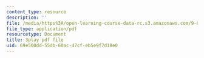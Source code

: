 ```yaml
---
content_type: resource
description: ''
file: /media/https%3A/open-learning-course-data-rc.s3.amazonaws.com/9-04-sensory-systems-fall-2013/69e500dd55db60ac47cfeb5e9f7d18e0_jdiy_lV2xno.pdf
file_type: application/pdf
resourcetype: Document
title: 3play pdf file
uid: 69e500dd-55db-60ac-47cf-eb5e9f7d18e0
---
```

